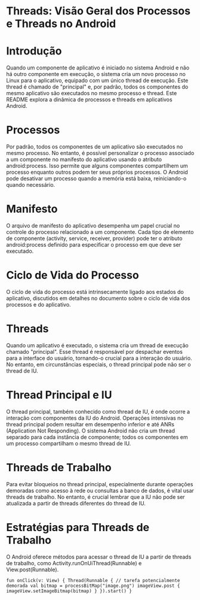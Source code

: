 # Threads: Visão Geral dos Processos e Threads no Android
# Introdução
Quando um componente de aplicativo é iniciado no sistema Android e não há outro componente em execução, o sistema cria um novo processo no Linux para o aplicativo, equipado com um único thread de execução. Este thread é chamado de "principal" e, por padrão, todos os componentes do mesmo aplicativo são executados no mesmo processo e thread. Este README explora a dinâmica de processos e threads em aplicativos Android.

# Processos
Por padrão, todos os componentes de um aplicativo são executados no mesmo processo. No entanto, é possível personalizar o processo associado a um componente no manifesto do aplicativo usando o atributo android:process. Isso permite que alguns componentes compartilhem um processo enquanto outros podem ter seus próprios processos. O Android pode desativar um processo quando a memória está baixa, reiniciando-o quando necessário.

# Manifesto
O arquivo de manifesto do aplicativo desempenha um papel crucial no controle do processo relacionado a um componente. Cada tipo de elemento de componente (activity, service, receiver, provider) pode ter o atributo android:process definido para especificar o processo em que deve ser executado.

# Ciclo de Vida do Processo
O ciclo de vida do processo está intrinsecamente ligado aos estados do aplicativo, discutidos em detalhes no documento sobre o ciclo de vida dos processos e do aplicativo.

# Threads
Quando um aplicativo é executado, o sistema cria um thread de execução chamado "principal". Esse thread é responsável por despachar eventos para a interface do usuário, tornando-o crucial para a interação do usuário. No entanto, em circunstâncias especiais, o thread principal pode não ser o thread de IU.

# Thread Principal e IU
O thread principal, também conhecido como thread de IU, é onde ocorre a interação com componentes da IU do Android. Operações intensivas no thread principal podem resultar em desempenho inferior e até ANRs (Application Not Responding). O sistema Android não cria um thread separado para cada instância de componente; todos os componentes em um processo compartilham o mesmo thread de IU.

# Threads de Trabalho
Para evitar bloqueios no thread principal, especialmente durante operações demoradas como acesso à rede ou consultas a banco de dados, é vital usar threads de trabalho. No entanto, é crucial lembrar que a IU não pode ser atualizada a partir de threads diferentes do thread de IU.

# Estratégias para Threads de Trabalho
O Android oferece métodos para acessar o thread de IU a partir de threads de trabalho, como Activity.runOnUiThread(Runnable) e View.post(Runnable).

`fun onClick(v: View) {
    Thread(Runnable {
        // tarefa potencialmente demorada
        val bitmap = processBitMap("image.png")
        imageView.post {
            imageView.setImageBitmap(bitmap)
        }
    }).start()
}`

